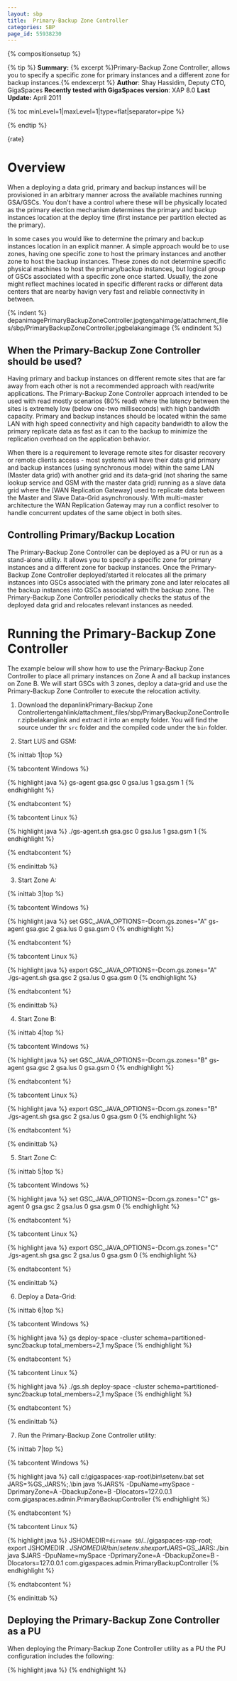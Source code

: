 ```yaml
---
layout: sbp
title:  Primary-Backup Zone Controller
categories: SBP
page_id: 55938230
---
```


{% compositionsetup %}

{% tip %}
**Summary:** {% excerpt %}Primary-Backup Zone Controller, allows you to specify a specific zone for primary instances and a different zone for backup instances.{% endexcerpt %}
**Author**: Shay Hassidim, Deputy CTO, GigaSpaces
**Recently tested with GigaSpaces version**: XAP 8.0
**Last Update:** April 2011

{% toc minLevel=1|maxLevel=1|type=flat|separator=pipe %}

{% endtip %}

{rate}

# Overview

When a deploying a data grid, primary and backup instances will be provisioned in an arbitrary manner across the available machines running GSA/GSCs. You don't have a control where these will be physically located as the primary election mechanism determines the primary and backup instances location at the deploy time (first instance per partition elected as the primary).

In some cases you would like to determine the primary and backup instances location in an explicit manner. A simple approach would be to use zones, having one specific zone to host the primary instances and another zone to host the backup instances. These zones do not determine specific physical machines to host the primary/backup instances, but logical group of GSCs associated with a specific zone once started. Usually, the zone might reflect machines located in specific different racks or different data centers that are nearby havign very fast and reliable connectivity in between.


{% indent %}
depanimagePrimaryBackupZoneController.jpgtengahimage/attachment_files/sbp/PrimaryBackupZoneController.jpgbelakangimage
{% endindent %}


## When the Primary-Backup Zone Controller should be used?
Having primary and backup instances on different remote sites that are far away from each other is not a recommended approach with read/write applications. The Primary-Backup Zone Controller approach intended to be used with read mostly scenarios (80% read) where the latency between the sites is extremely low (below one-two milliseconds) with high bandwidth capacity. Primary and backup instances should be located within the same LAN with high speed connectivity and high capacity bandwidth to allow the primary replicate data as fast as it can to the backup to minimize the replication overhead on the application behavior.

When there is a requirement to leverage remote sites for disaster recovery or remote clients access - most systems will have their data grid primary and backup instances (using synchronous mode) within the same LAN (Master data grid) with another grid and its data-grid (not sharing the same lookup service and GSM with the master data grid) running as a slave data grid where the [WAN Replication Gateway] used to replicate data between the Master and Slave Data-Grid asynchronously. With multi-master architecture the WAN Replication Gateway may run a conflict resolver to handle concurrent updates of the same object in both sites.

## Controlling Primary/Backup Location
The Primary-Backup Zone Controller can be deployed as a PU or run as a stand-alone utility. It allows you to specify a specific zone for primary instances and a different zone for backup instances. Once the Primary-Backup Zone Controller deployed/started it relocates all the primary instances into GSCs associated with the primary zone and later relocates all the backup instances into GSCs associated with the backup zone. The Primary-Backup Zone Controller periodically checks the status of the deployed data grid and relocates relevant instances as needed.

# Running the Primary-Backup Zone Controller

The example below will show how to use the Primary-Backup Zone Controller to place all primary instances on Zone A and all backup instances on Zone B. We will start GSCs with 3 zones, deploy a data-grid and use the Primary-Backup Zone Controller to execute the relocation activity.

1. Download the depanlinkPrimary-Backup Zone Controllertengahlink/attachment_files/sbp/PrimaryBackupZoneController.zipbelakanglink and extract it into an empty folder. You will find the source under thr `src` folder and the compiled code under the `bin` folder.

2. Start LUS and GSM:

{% inittab 1|top %}

{% tabcontent Windows %}


{% highlight java %}
gs-agent gsa.gsc 0 gsa.lus 1 gsa.gsm 1
{% endhighlight %}

{% endtabcontent %}


{% tabcontent Linux %}


{% highlight java %}
./gs-agent.sh gsa.gsc 0 gsa.lus 1 gsa.gsm 1
{% endhighlight %}

{% endtabcontent %}

{% endinittab %}


3. Start Zone A:

{% inittab 3|top %}

{% tabcontent Windows %}


{% highlight java %}
set GSC_JAVA_OPTIONS=-Dcom.gs.zones="A"
gs-agent gsa.gsc 2 gsa.lus 0 gsa.gsm 0
{% endhighlight %}

{% endtabcontent %}


{% tabcontent Linux %}


{% highlight java %}
export GSC_JAVA_OPTIONS=-Dcom.gs.zones="A"
./gs-agent.sh gsa.gsc 2 gsa.lus 0 gsa.gsm 0
{% endhighlight %}

{% endtabcontent %}

{% endinittab %}


4. Start Zone B:

{% inittab 4|top %}

{% tabcontent Windows %}


{% highlight java %}
set GSC_JAVA_OPTIONS=-Dcom.gs.zones="B"
gs-agent gsa.gsc 2 gsa.lus 0 gsa.gsm 0
{% endhighlight %}

{% endtabcontent %}


{% tabcontent Linux %}


{% highlight java %}
export GSC_JAVA_OPTIONS=-Dcom.gs.zones="B"
./gs-agent.sh gsa.gsc 2 gsa.lus 0 gsa.gsm 0
{% endhighlight %}

{% endtabcontent %}

{% endinittab %}


5. Start Zone C:

{% inittab 5|top %}

{% tabcontent Windows %}


{% highlight java %}
set GSC_JAVA_OPTIONS=-Dcom.gs.zones="C"
gs-agent 0 gsa.gsc 2 gsa.lus 0 gsa.gsm 0
{% endhighlight %}

{% endtabcontent %}


{% tabcontent Linux %}


{% highlight java %}
export GSC_JAVA_OPTIONS=-Dcom.gs.zones="C"
./gs-agent.sh gsa.gsc 2 gsa.lus 0 gsa.gsm 0
{% endhighlight %}

{% endtabcontent %}

{% endinittab %}


6. Deploy a Data-Grid:

{% inittab 6|top %}

{% tabcontent Windows %}


{% highlight java %}
gs deploy-space -cluster schema=partitioned-sync2backup total_members=2,1 mySpace
{% endhighlight %}

{% endtabcontent %}


{% tabcontent Linux %}


{% highlight java %}
./gs.sh deploy-space -cluster schema=partitioned-sync2backup total_members=2,1 mySpace
{% endhighlight %}

{% endtabcontent %}

{% endinittab %}


7. Run the Primary-Backup Zone Controller utility:

{% inittab 7|top %}

{% tabcontent Windows %}


{% highlight java %}
call c:\gigaspaces-xap-root\bin\setenv.bat
set JARS=%GS_JARS%;.\bin
java %JARS% -DpuName=mySpace -DprimaryZone=A -DbackupZone=B -Dlocators=127.0.0.1 com.gigaspaces.admin.PrimaryBackupController
{% endhighlight %}

{% endtabcontent %}


{% tabcontent Linux %}


{% highlight java %}
JSHOMEDIR=`dirname $0`/../gigaspaces-xap-root; export JSHOMEDIR
. ${JSHOMEDIR}/bin/setenv.sh
export JARS=$GS_JARS:./bin
java $JARS -DpuName=mySpace -DprimaryZone=A -DbackupZone=B -Dlocators=127.0.0.1 com.gigaspaces.admin.PrimaryBackupController
{% endhighlight %}

{% endtabcontent %}

{% endinittab %}


## Deploying the Primary-Backup Zone Controller as a PU
When deploying the Primary-Backup Zone Controller utility as a PU the PU configuration includes the following:


{% highlight java %}
<bean id="PrimaryBackupController" class="com.gigaspaces.admin.PrimaryBackupController" >
	<property name="primaryZone" value="A" />
	<property name="backupZone" value="B" />
	<property name="locators" value="127.0.0.1" />
	<property name="groups" value="" />
	<property name="puName" value="mySpace" />
	<property name="delayBetweenChecks" value="60" />
</bean>
{% endhighlight %}


